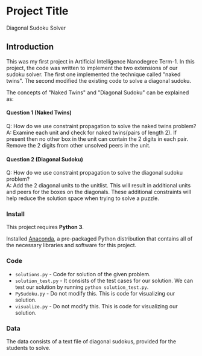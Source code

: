 
# Project Title 
Diagonal Sudoku Solver
## Introduction
This was my first project in Artificial Intelligence Nanodegree Term-1. In this project, the code was written to implement the two extensions of our sudoku solver. The first one implemented the technique called "naked twins". The second  modified the existing code to solve a diagonal sudoku. 

The concepts of "Naked Twins" and "Diagonal Sudoku" can be explained as:
#### Question 1 (Naked Twins)
Q: How do we use constraint propagation to solve the naked twins problem?  
A: Examine each unit and check for naked twins(pairs of length 2). If present then no other box in the unit can contain the 2 digits in each pair. Remove the 2 digits from other unsolved peers in the unit.

#### Question 2 (Diagonal Sudoku)
Q: How do we use constraint propagation to solve the diagonal sudoku problem?  
A: Add the 2 diagonal units to the unitlist. This will result in additional units and peers for the boxes on the diagonals. These additional constraints will help reduce the solution space when trying to solve a puzzle.  

### Install

This project requires **Python 3**.

Installed [Anaconda](https://www.continuum.io/downloads), a pre-packaged Python distribution that contains all of the necessary libraries and software for this project. 


### Code

* `solutions.py` - Code for solution of the given problem.
* `solution_test.py` - It consists of the test cases for our solution. We can test our solution by running `python solution_test.py`.
* `PySudoku.py` - Do not modify this. This is code for visualizing our solution.
* `visualize.py` - Do not modify this. This is code for visualizing our solution.


### Data

The data consists of a text file of diagonal sudokus, provided for the students to solve.
